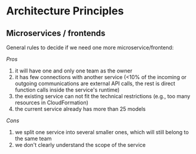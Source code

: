# Architecture Principles

## Microservices / frontends

General rules to decide if we need one more microservice/frontend:

_Pros_

1. it will have one and only one team as the owner
1. it has few connections with another service (<10% of the incoming or outgoing communications are external API calls, the rest is direct function calls inside the service's runtime)
1. the existing service can not fit the technical restrictions (e.g., too many resources in CloudFormation)
1. the current service already has more than 25 models

_Cons_

1. we split one service into several smaller ones, which will still belong to the same team
1. we don't clearly understand the scope of the service
